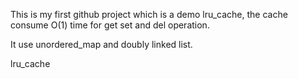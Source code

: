 This is my first github project which is a demo lru_cache, the cache consume O(1) time for get set and del operation.

It use unordered_map and doubly linked list.

lru_cache
